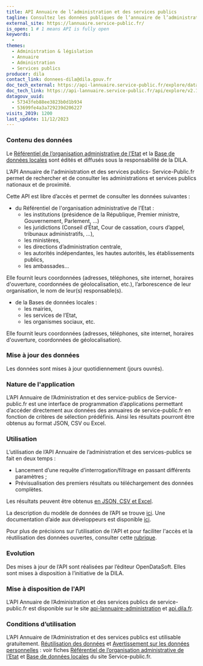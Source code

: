 ```yaml
---
title: API Annuaire de l’administration et des services publics
tagline: Consultez les données publiques de l’annuaire de l’administration – Service-public.fr.
external_site: https://lannuaire.service-public.fr/
is_open: 1 # 1 means API is fully open
keywords:
  - 
themes:
  - Administration & législation
  - Annuaire
  - Administration
  - Services publics
producer: dila
contact_link: donnees-dila@dila.gouv.fr
doc_tech_external: https://api-lannuaire.service-public.fr/explore/dataset/api-lannuaire-administration/information/
doc_tech_link: https://api-lannuaire.service-public.fr/api/explore/v2.1/swagger.json
datagouv_uuid:
  - 57343feb88ee3823b0d1b934
  - 53699fe4a3a729239d206227
visits_2019: 1200
last_update: 11/12/2023
---
```


### Contenu des données

Le [Référentiel de l’organisation administrative de l’Etat](https://www.data.gouv.fr/fr/datasets/referentiel-de-lorganisation-administrative-de-letat/) et la [Base de données locales](https://www.data.gouv.fr/fr/datasets/service-public-fr-annuaire-de-l-administration-base-de-donnees-locales/) sont édités et diffusés sous la responsabilité de la DILA.

L’API Annuaire de l'administration et des services publics- Service-Public.fr permet de rechercher et de consulter les administrations et services publics nationaux et de proximité.

Cette API est libre d’accès et permet de consulter les données suivantes :

- du Référentiel de l'organisation administrative de l'Etat :
 	- les institutions (présidence de la République, Premier ministre, Gouvernement, Parlement, …)
 	- les juridictions (Conseil d’État, Cour de cassation, cours d’appel, tribunaux administratifs, …),
 	- les ministères,
 	- les directions d’administration centrale, 
 	- les autorités indépendantes, les hautes autorités, les établissements publics, 
 	- les ambassades…

Elle fournit leurs coordonnées (adresses, téléphones, site internet, horaires d'ouverture, coordonnées de géolocalisation, etc.), l’arborescence de leur organisation, le nom de leur(s) responsable(s).

- de la Bases de données locales : 
	- les mairies,
	- les services de l’Etat,
	- les organismes sociaux,
	etc. 

Elle fournit leurs coordonnées (adresses, téléphones, site internet, horaires d'ouverture, coordonnées de géolocalisation).

### Mise à jour des données

Les données sont mises à jour quotidiennement (jours ouvrés). 

### Nature de l'application

L’API Annuaire de l’Administration et des service-publics de Service-public.fr est une interface de programmation d’applications permettant d’accéder directement aux données des annuaires de service-public.fr en fonction de critères de sélection prédéfinis.
Ainsi les résultats pourront être obtenus au format JSON, CSV ou Excel.

### Utilisation

L’utilisation de l’API Annuaire de l’administration et des services-publics se fait en deux temps :
- Lancement d’une requête d’interrogation/filtrage en passant différents paramètres ;
- Prévisualisation des premiers résultats ou téléchargement des données complètes.

Les résultats peuvent être obtenus [en JSON, CSV et Excel](https://api-lannuaire.service-public.fr/explore/dataset/api-lannuaire-administration/export/).

La description du modèle de données de l’API se trouve [ici](https://api-lannuaire.service-public.fr/explore/dataset/api-lannuaire-administration/information/).
Une documentation d’aide aux développeurs est disponible [ici](https://api-lannuaire.service-public.fr/api/datasets/1.0/api-lannuaire-administration/attachments/documentation_technique_api_annuaire_de_l_administration_pdf/).

Pour plus de précisions sur l’utilisation de l'API et pour faciliter l'accès et la réutilisation des données ouvertes, consulter cette [rubrique](https://academy.opendatasoft.com/).

### Evolution

Des mises à jour de l’API sont réalisées par l’éditeur OpenDataSoft. Elles sont mises à disposition à l’initiative de la DILA.

### Mise à disposition de l'API

L’API Annuaire de l’Administration et des services publics de service-public.fr est disponible sur le site [api-lannuaire-administration](https://api-lannuaire.service-public.fr/explore/dataset/api-lannuaire-administration/api/) et [api.dila.fr](https://www.dila.premier-ministre.gouv.fr/services/api/).

### Conditions d’utilisation

L’API Annuaire de l’Administration et des services publics est utilisable gratuitement.
[Réutilisation des données](https://www.etalab.gouv.fr/wp-content/uploads/2017/04/ETALAB-Licence-Ouverte-v2.0.pdf) et [Avertissement sur les données personnelles](https://echanges.dila.gouv.fr/OPENDATA/AVERTISSEMENT-Donnees_a_caractere_personnel.pdf) :  voir fiches [Référentiel de l’organisation administrative de l’Etat](https://echanges.dila.gouv.fr/OPENDATA/RefOrgaAdminEtat/Documentation/DILA_RefOrgaAdminEtat_Presentation_20231205.pdf) et [Base de données locales](https://echanges.dila.gouv.fr/OPENDATA/Base_donn%C3%A9es_locales/DILA_BASE_DONNEES_LOCALES_SERVICE-PUBLIC_FR_Presentation_20231205.pdf) du site Service-public.fr.